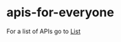# apis-for-everyone
For a list of APIs go to [List](https://github.com/tiger-wolve/apis-for-everyone/blob/master/LIST-OF-APIs.md)
